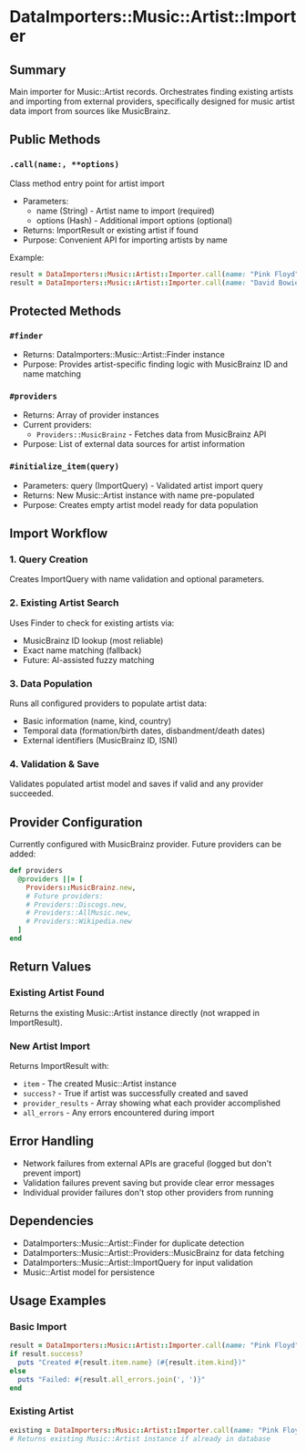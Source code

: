 # DataImporters::Music::Artist::Importer

## Summary
Main importer for Music::Artist records. Orchestrates finding existing artists and importing from external providers, specifically designed for music artist data import from sources like MusicBrainz.

## Public Methods

### `.call(name:, **options)`
Class method entry point for artist import
- Parameters:
  - name (String) - Artist name to import (required)
  - options (Hash) - Additional import options (optional)
- Returns: ImportResult or existing artist if found
- Purpose: Convenient API for importing artists by name

Example:
```ruby
result = DataImporters::Music::Artist::Importer.call(name: "Pink Floyd")
result = DataImporters::Music::Artist::Importer.call(name: "David Bowie", country: "GB")
```

## Protected Methods

### `#finder`
- Returns: DataImporters::Music::Artist::Finder instance
- Purpose: Provides artist-specific finding logic with MusicBrainz ID and name matching

### `#providers`
- Returns: Array of provider instances
- Current providers:
  - `Providers::MusicBrainz` - Fetches data from MusicBrainz API
- Purpose: List of external data sources for artist information

### `#initialize_item(query)`
- Parameters: query (ImportQuery) - Validated artist import query
- Returns: New Music::Artist instance with name pre-populated
- Purpose: Creates empty artist model ready for data population

## Import Workflow

### 1. Query Creation
Creates ImportQuery with name validation and optional parameters.

### 2. Existing Artist Search
Uses Finder to check for existing artists via:
- MusicBrainz ID lookup (most reliable)
- Exact name matching (fallback)
- Future: AI-assisted fuzzy matching

### 3. Data Population
Runs all configured providers to populate artist data:
- Basic information (name, kind, country)
- Temporal data (formation/birth dates, disbandment/death dates)
- External identifiers (MusicBrainz ID, ISNI)

### 4. Validation & Save
Validates populated artist model and saves if valid and any provider succeeded.

## Provider Configuration
Currently configured with MusicBrainz provider. Future providers can be added:
```ruby
def providers
  @providers ||= [
    Providers::MusicBrainz.new,
    # Future providers:
    # Providers::Discogs.new,
    # Providers::AllMusic.new,
    # Providers::Wikipedia.new
  ]
end
```

## Return Values

### Existing Artist Found
Returns the existing Music::Artist instance directly (not wrapped in ImportResult).

### New Artist Import
Returns ImportResult with:
- `item` - The created Music::Artist instance
- `success?` - True if artist was successfully created and saved
- `provider_results` - Array showing what each provider accomplished
- `all_errors` - Any errors encountered during import

## Error Handling
- Network failures from external APIs are graceful (logged but don't prevent import)
- Validation failures prevent saving but provide clear error messages
- Individual provider failures don't stop other providers from running

## Dependencies
- DataImporters::Music::Artist::Finder for duplicate detection
- DataImporters::Music::Artist::Providers::MusicBrainz for data fetching
- DataImporters::Music::Artist::ImportQuery for input validation
- Music::Artist model for persistence

## Usage Examples

### Basic Import
```ruby
result = DataImporters::Music::Artist::Importer.call(name: "Pink Floyd")
if result.success?
  puts "Created #{result.item.name} (#{result.item.kind})"
else
  puts "Failed: #{result.all_errors.join(', ')}"
end
```

### Existing Artist
```ruby
existing = DataImporters::Music::Artist::Importer.call(name: "Pink Floyd")
# Returns existing Music::Artist instance if already in database
```